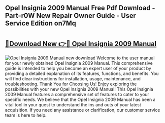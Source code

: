## Opel Insignia 2009 Manual Free Pdf Download - Part-r0W New Repair Owner Guide - User Service Edition on7Mq

# <h2><a href="http://cf14373.oget.top/?id=Opel+Insignia+2009+Manual">🔗Download New 👉🔴 Opel Insignia 2009 Manual</a></h2>

[![Opel Insignia 2009 Manual new download](https://i.imgur.com/5g1atiW.png)](http://cf14373.oget.top/?id=Opel+Insignia+2009+Manual)
Welcome to the user manual for your newly obtained Opel Insignia 2009 Manual. This comprehensive guide is intended to help you become an expert user of your product by providing a detailed explanation of its features, functions, and benefits. You will find clear instructions for installation, usage, maintenance, and troubleshooting. Thank You for Choosing Us! Enjoy exploring the possibilities with your new Opel Insignia 2009 Manual! This Opel Insignia 2009 Manual features a comprehensive set of features to cater to your specific needs. We believe that the Opel Insignia 2009 Manual has been a vital tool in your quest to understand the ins and outs of your latest acquisition. If you need any assistance or clarification, our customer service team is here to help.
